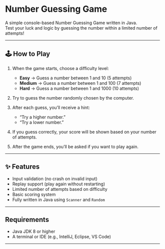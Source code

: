 # Number Guessing Game

A simple console-based Number Guessing Game written in Java.  
Test your luck and logic by guessing the number within a limited number of attempts!

---

## 🕹️ How to Play

1. When the game starts, choose a difficulty level:
   - **Easy** → Guess a number between 1 and 10 (5 attempts)
   - **Medium** → Guess a number between 1 and 100 (7 attempts)
   - **Hard** → Guess a number between 1 and 1000 (10 attempts)

2. Try to guess the number randomly chosen by the computer.

3. After each guess, you’ll receive a hint:
   - “Try a higher number.”
   - “Try a lower number.”

4. If you guess correctly, your score will be shown based on your number of attempts.

5. After the game ends, you’ll be asked if you want to play again.

---

## ✨ Features

- Input validation (no crash on invalid input)
- Replay support (play again without restarting)
- Limited number of attempts based on difficulty
- Basic scoring system
- Fully written in Java using `Scanner` and `Random`

---

## Requirements

- Java JDK 8 or higher
- A terminal or IDE (e.g., IntelliJ, Eclipse, VS Code)

---

